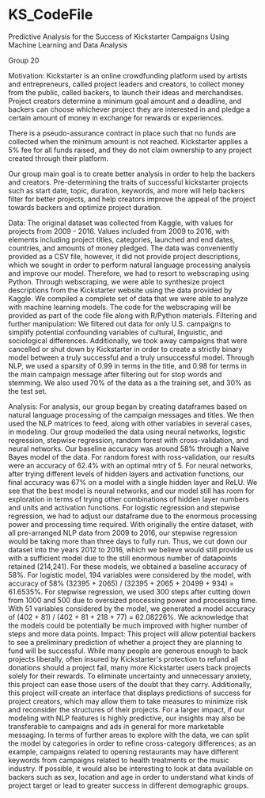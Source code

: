 # KS_CodeFile
Predictive Analysis for the Success of Kickstarter Campaigns Using Machine Learning and Data Analysis

Group 20 

Motivation:
Kickstarter is an online crowdfunding platform used by artists and entrepreneurs, called project leaders and creators, to collect money from the public, called backers, to launch their ideas and merchandises. Project creators determine a minimum goal amount and a deadline, and backers can choose whichever project they are interested in and pledge a certain amount of money in exchange for rewards or experiences.

There is a pseudo-assurance contract in place such that no funds are collected when the minimum amount is not reached. Kickstarter applies a 5% fee for all funds raised, and they do not claim ownership to any project created through their platform.

Our group main goal is to create better analysis in order to help the backers and creators. Pre-determining the traits of successful kickstarter projects such as start date, topic, duration, keywords, and more will help backers filter for better projects, and help creators  improve the appeal of the project towards backers and optimize project duration. 

Data:
	The original dataset was collected from Kaggle, with values for projects from 2009 - 2016. Values included from 2009 to 2016, with elements including project titles, categories, launched and end dates, countries, and amounts of money pledged. The data was conveniently provided as a CSV file, however, it did not provide project descriptions, which we sought in order to perform natural language processing analysis and improve our model. Therefore, we had to resort to webscraping using Python. Through webscraping, we were able to synthesize project descriptions from the Kickstarter website using the data provided by Kaggle. We compiled a complete set of data that we were able to analyze with machine learning models. 
	The code for the webscraping will be provided as part of the code file along with R/Python materials. 
Filtering and further manipulation:
We filtered out data for only U.S. campaigns to simplify potential confounding variables of cultural, linguistic, and sociological differences. Additionally, we took away campaigns that were cancelled or shut down by Kickstarter in order to create a strictly binary model between a truly successful and a truly unsuccessful model.
	Through NLP, we used a sparsity of 0.99 in terms in the title, and 0.98 for terms in the main campaign message after filtering out for stop words and stemming. We also used 70% of the data as a the training set, and 30% as the test set. 

Analysis:
	For analysis, our group began by creating dataframes based on natural language processing of the campaign messages and titles. We then used the NLP matrices to feed, along with other variables in several cases, in modeling. Our group modelled the data using neural networks, logistic regression, stepwise regression, random forest with cross-validation, and neural networks. 
Our baseline accuracy was around 58% through a Naive Bayes model of the data. For random forest with ross-validation, our results were an accuracy of 62.4% with an optimal mtry of 5. For neural networks, after trying different levels of hidden layers and activation functions, our final accuracy was 67% on a model with a single hidden layer and ReLU. We see that the best model is neural networks, and our model still has room for exploration in terms of trying other combinations of hidden layer numbers and units and activation functions. 
For logistic regression and stepwise regression, we had to adjust our dataframe due to the enormous processing power and processing time required. With originally the entire dataset, with all pre-arranged NLP data from 2009 to 2016, our stepwise regression would be taking more than three days to fully run. Thus, we cut down our dataset into the years 2012 to 2016, which we believe would still provide us with a sufficient model due to the still enormous number of datapoints retained (214,241). For these models, we obtained a baseline accuracy of 58%. For logistic model, 194 variables were considered by the model, with accuracy of 58% (32395 + 2065) / (32395 + 2065 + 20499 + 934) = 61.6535%. For stepwise regression, we used 300 steps after cutting down from 1000 and 500 due to oversized processing power and processing time. With 51 variables considered by the model, we generated a model accuracy of (402 + 81) / (402 + 81 + 218 + 77) = 62.08226%. We acknowledge that the models could be potentially be much improved with higher number of steps and more data points. 
Impact:
This project will allow potential backers to see a preliminary prediction of whether a project they are planning to fund will be successful. While many people are generous enough to back projects liberally, often insured by Kickstarter's protection to refund all donations should a project fail, many more Kickstarter users back projects solely for their rewards. To eliminate uncertainty and unnecessary anxiety, this project can ease those users of the doubt that they carry. Additionally, this project will create an interface that displays predictions of success for project creators, which may allow them to take measures to minimize risk and reconsider the structures of their projects.
For a larger impact, if our modeling with NLP features is highly predictive, our insights may also be transferable to campaigns and ads in general for more marketable messaging. In terms of further areas to explore with the data, we can split the model by categories in order to refine cross-category differences; as an example, campaigns related to opening restaurants may have different keywords from campaigns related to health treatments or the music industry. If possible, it would also be interesting to look at data available on backers such as sex, location and age in order to understand what kinds of project target or lead to greater success in different demographic groups.

